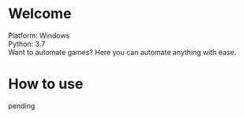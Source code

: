 # Welcome
Platform: Windows  
Python: 3.7  
Want to automate games? Here you can automate anything with ease.

# How to use
pending

